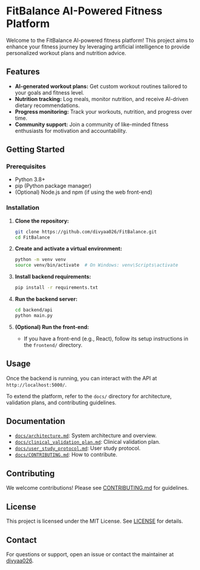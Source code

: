 # FitBalance AI-Powered Fitness Platform

Welcome to the FitBalance AI-powered fitness platform! This project aims to enhance your fitness journey by leveraging artificial intelligence to provide personalized workout plans and nutrition advice.

## Features

- **AI-generated workout plans:** Get custom workout routines tailored to your goals and fitness level.
- **Nutrition tracking:** Log meals, monitor nutrition, and receive AI-driven dietary recommendations.
- **Progress monitoring:** Track your workouts, nutrition, and progress over time.
- **Community support:** Join a community of like-minded fitness enthusiasts for motivation and accountability.

## Getting Started

### Prerequisites

- Python 3.8+
- pip (Python package manager)
- (Optional) Node.js and npm (if using the web front-end)

### Installation

1. **Clone the repository:**
   ```bash
   git clone https://github.com/divyaa026/FitBalance.git
   cd FitBalance
   ```

2. **Create and activate a virtual environment:**
   ```bash
   python -m venv venv
   source venv/bin/activate  # On Windows: venv\Scripts\activate
   ```

3. **Install backend requirements:**
   ```bash
   pip install -r requirements.txt
   ```

4. **Run the backend server:**
   ```bash
   cd backend/api
   python main.py
   ```

5. **(Optional) Run the front-end:**
   - If you have a front-end (e.g., React), follow its setup instructions in the `frontend/` directory.

## Usage

Once the backend is running, you can interact with the API at `http://localhost:5000/`.

To extend the platform, refer to the `docs/` directory for architecture, validation plans, and contributing guidelines.

## Documentation

- [`docs/architecture.md`](docs/architecture.md): System architecture and overview.
- [`docs/clinical_validation_plan.md`](docs/clinical_validation_plan.md): Clinical validation plan.
- [`docs/user_study_protocol.md`](docs/user_study_protocol.md): User study protocol.
- [`docs/CONTRIBUTING.md`](docs/CONTRIBUTING.md): How to contribute.

## Contributing

We welcome contributions! Please see [CONTRIBUTING.md](docs/CONTRIBUTING.md) for guidelines.

## License

This project is licensed under the MIT License. See [LICENSE](LICENSE) for details.

## Contact

For questions or support, open an issue or contact the maintainer at [divyaa026](https://github.com/divyaa026).